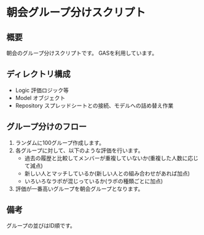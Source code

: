 # 朝会グループ分けスクリプト
## 概要
朝会のグループ分けスクリプトです。
GASを利用しています。

## ディレクトリ構成
- Logic 評価ロジック等
- Model オブジェクト
- Repository スプレッドシートとの接続、モデルへの詰め替え作業

## グループ分けのフロー
1. ランダムに100グループ作成します。
2. 各グループに対して、以下のような評価を行います。
    - 過去の履歴と比較してメンバーが重複していないか(重複した人数に応じて減点)
    - 新しい人とマッチしているか(新しい人との組み合わせがあれば加点)
    - いろいろなラボが混じっているか(ラボの種類ごとに加点)
3. 評価が一番高いグループを朝会グループとなります。

## 備考
グループの並びはID順です。
